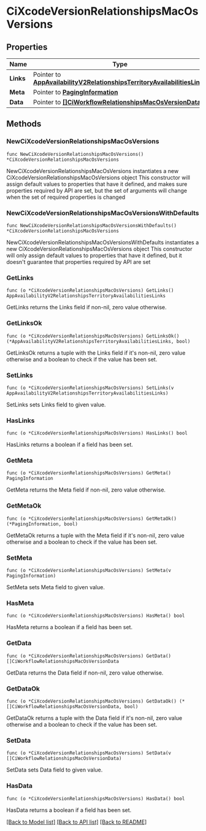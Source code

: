 # CiXcodeVersionRelationshipsMacOsVersions

## Properties

Name | Type | Description | Notes
------------ | ------------- | ------------- | -------------
**Links** | Pointer to [**AppAvailabilityV2RelationshipsTerritoryAvailabilitiesLinks**](AppAvailabilityV2RelationshipsTerritoryAvailabilitiesLinks.md) |  | [optional] 
**Meta** | Pointer to [**PagingInformation**](PagingInformation.md) |  | [optional] 
**Data** | Pointer to [**[]CiWorkflowRelationshipsMacOsVersionData**](CiWorkflowRelationshipsMacOsVersionData.md) |  | [optional] 

## Methods

### NewCiXcodeVersionRelationshipsMacOsVersions

`func NewCiXcodeVersionRelationshipsMacOsVersions() *CiXcodeVersionRelationshipsMacOsVersions`

NewCiXcodeVersionRelationshipsMacOsVersions instantiates a new CiXcodeVersionRelationshipsMacOsVersions object
This constructor will assign default values to properties that have it defined,
and makes sure properties required by API are set, but the set of arguments
will change when the set of required properties is changed

### NewCiXcodeVersionRelationshipsMacOsVersionsWithDefaults

`func NewCiXcodeVersionRelationshipsMacOsVersionsWithDefaults() *CiXcodeVersionRelationshipsMacOsVersions`

NewCiXcodeVersionRelationshipsMacOsVersionsWithDefaults instantiates a new CiXcodeVersionRelationshipsMacOsVersions object
This constructor will only assign default values to properties that have it defined,
but it doesn't guarantee that properties required by API are set

### GetLinks

`func (o *CiXcodeVersionRelationshipsMacOsVersions) GetLinks() AppAvailabilityV2RelationshipsTerritoryAvailabilitiesLinks`

GetLinks returns the Links field if non-nil, zero value otherwise.

### GetLinksOk

`func (o *CiXcodeVersionRelationshipsMacOsVersions) GetLinksOk() (*AppAvailabilityV2RelationshipsTerritoryAvailabilitiesLinks, bool)`

GetLinksOk returns a tuple with the Links field if it's non-nil, zero value otherwise
and a boolean to check if the value has been set.

### SetLinks

`func (o *CiXcodeVersionRelationshipsMacOsVersions) SetLinks(v AppAvailabilityV2RelationshipsTerritoryAvailabilitiesLinks)`

SetLinks sets Links field to given value.

### HasLinks

`func (o *CiXcodeVersionRelationshipsMacOsVersions) HasLinks() bool`

HasLinks returns a boolean if a field has been set.

### GetMeta

`func (o *CiXcodeVersionRelationshipsMacOsVersions) GetMeta() PagingInformation`

GetMeta returns the Meta field if non-nil, zero value otherwise.

### GetMetaOk

`func (o *CiXcodeVersionRelationshipsMacOsVersions) GetMetaOk() (*PagingInformation, bool)`

GetMetaOk returns a tuple with the Meta field if it's non-nil, zero value otherwise
and a boolean to check if the value has been set.

### SetMeta

`func (o *CiXcodeVersionRelationshipsMacOsVersions) SetMeta(v PagingInformation)`

SetMeta sets Meta field to given value.

### HasMeta

`func (o *CiXcodeVersionRelationshipsMacOsVersions) HasMeta() bool`

HasMeta returns a boolean if a field has been set.

### GetData

`func (o *CiXcodeVersionRelationshipsMacOsVersions) GetData() []CiWorkflowRelationshipsMacOsVersionData`

GetData returns the Data field if non-nil, zero value otherwise.

### GetDataOk

`func (o *CiXcodeVersionRelationshipsMacOsVersions) GetDataOk() (*[]CiWorkflowRelationshipsMacOsVersionData, bool)`

GetDataOk returns a tuple with the Data field if it's non-nil, zero value otherwise
and a boolean to check if the value has been set.

### SetData

`func (o *CiXcodeVersionRelationshipsMacOsVersions) SetData(v []CiWorkflowRelationshipsMacOsVersionData)`

SetData sets Data field to given value.

### HasData

`func (o *CiXcodeVersionRelationshipsMacOsVersions) HasData() bool`

HasData returns a boolean if a field has been set.


[[Back to Model list]](../README.md#documentation-for-models) [[Back to API list]](../README.md#documentation-for-api-endpoints) [[Back to README]](../README.md)


